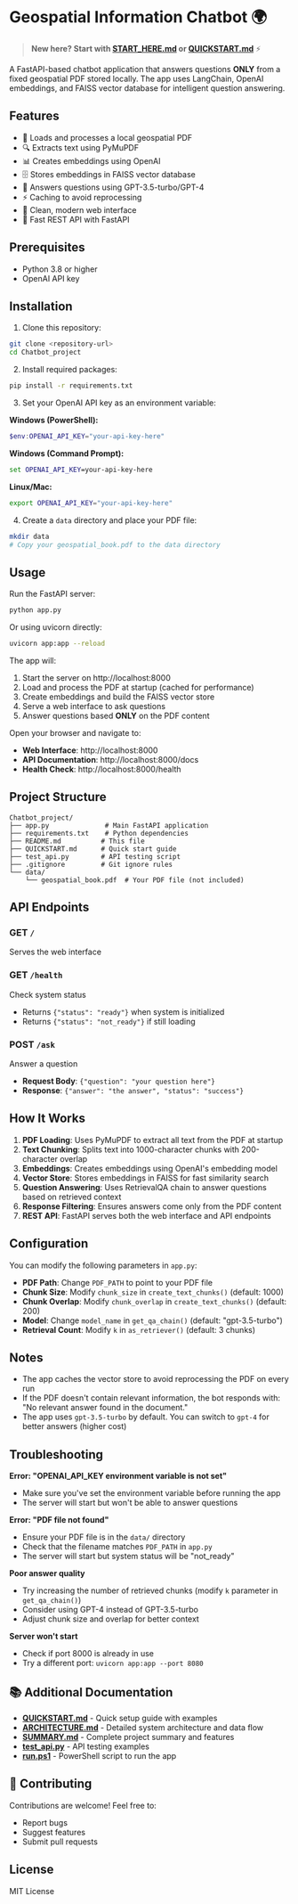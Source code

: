 # Geospatial Information Chatbot 🌍

> **New here? Start with [START_HERE.md](START_HERE.md) or [QUICKSTART.md](QUICKSTART.md)** ⚡

A FastAPI-based chatbot application that answers questions **ONLY** from a fixed geospatial PDF stored locally. The app uses LangChain, OpenAI embeddings, and FAISS vector database for intelligent question answering.

## Features

- 📄 Loads and processes a local geospatial PDF
- 🔍 Extracts text using PyMuPDF
- 📊 Creates embeddings using OpenAI
- 🗄️ Stores embeddings in FAISS vector database
- 🤖 Answers questions using GPT-3.5-turbo/GPT-4
- ⚡ Caching to avoid reprocessing
- 🎨 Clean, modern web interface
- 🚀 Fast REST API with FastAPI

## Prerequisites

- Python 3.8 or higher
- OpenAI API key

## Installation

1. Clone this repository:
```bash
git clone <repository-url>
cd Chatbot_project
```

2. Install required packages:
```bash
pip install -r requirements.txt
```

3. Set your OpenAI API key as an environment variable:

**Windows (PowerShell):**
```powershell
$env:OPENAI_API_KEY="your-api-key-here"
```

**Windows (Command Prompt):**
```cmd
set OPENAI_API_KEY=your-api-key-here
```

**Linux/Mac:**
```bash
export OPENAI_API_KEY="your-api-key-here"
```

4. Create a `data` directory and place your PDF file:
```bash
mkdir data
# Copy your geospatial_book.pdf to the data directory
```

## Usage

Run the FastAPI server:
```bash
python app.py
```

Or using uvicorn directly:
```bash
uvicorn app:app --reload
```

The app will:
1. Start the server on http://localhost:8000
2. Load and process the PDF at startup (cached for performance)
3. Create embeddings and build the FAISS vector store
4. Serve a web interface to ask questions
5. Answer questions based **ONLY** on the PDF content

Open your browser and navigate to:
- **Web Interface**: http://localhost:8000
- **API Documentation**: http://localhost:8000/docs
- **Health Check**: http://localhost:8000/health

## Project Structure

```
Chatbot_project/
├── app.py              # Main FastAPI application
├── requirements.txt    # Python dependencies
├── README.md          # This file
├── QUICKSTART.md      # Quick start guide
├── test_api.py        # API testing script
├── .gitignore         # Git ignore rules
└── data/
    └── geospatial_book.pdf  # Your PDF file (not included)
```

## API Endpoints

### GET `/`
Serves the web interface

### GET `/health`
Check system status
- Returns `{"status": "ready"}` when system is initialized
- Returns `{"status": "not_ready"}` if still loading

### POST `/ask`
Answer a question
- **Request Body**: `{"question": "your question here"}`
- **Response**: `{"answer": "the answer", "status": "success"}`

## How It Works

1. **PDF Loading**: Uses PyMuPDF to extract all text from the PDF at startup
2. **Text Chunking**: Splits text into 1000-character chunks with 200-character overlap
3. **Embeddings**: Creates embeddings using OpenAI's embedding model
4. **Vector Store**: Stores embeddings in FAISS for fast similarity search
5. **Question Answering**: Uses RetrievalQA chain to answer questions based on retrieved context
6. **Response Filtering**: Ensures answers come only from the PDF content
7. **REST API**: FastAPI serves both the web interface and API endpoints

## Configuration

You can modify the following parameters in `app.py`:

- **PDF Path**: Change `PDF_PATH` to point to your PDF file
- **Chunk Size**: Modify `chunk_size` in `create_text_chunks()` (default: 1000)
- **Chunk Overlap**: Modify `chunk_overlap` in `create_text_chunks()` (default: 200)
- **Model**: Change `model_name` in `get_qa_chain()` (default: "gpt-3.5-turbo")
- **Retrieval Count**: Modify `k` in `as_retriever()` (default: 3 chunks)

## Notes

- The app caches the vector store to avoid reprocessing the PDF on every run
- If the PDF doesn't contain relevant information, the bot responds with: "No relevant answer found in the document."
- The app uses `gpt-3.5-turbo` by default. You can switch to `gpt-4` for better answers (higher cost)

## Troubleshooting

**Error: "OPENAI_API_KEY environment variable is not set"**
- Make sure you've set the environment variable before running the app
- The server will start but won't be able to answer questions

**Error: "PDF file not found"**
- Ensure your PDF file is in the `data/` directory
- Check that the filename matches `PDF_PATH` in `app.py`
- The server will start but system status will be "not_ready"

**Poor answer quality**
- Try increasing the number of retrieved chunks (modify `k` parameter in `get_qa_chain()`)
- Consider using GPT-4 instead of GPT-3.5-turbo
- Adjust chunk size and overlap for better context

**Server won't start**
- Check if port 8000 is already in use
- Try a different port: `uvicorn app:app --port 8080`

## 📚 Additional Documentation

- **[QUICKSTART.md](QUICKSTART.md)** - Quick setup guide with examples
- **[ARCHITECTURE.md](ARCHITECTURE.md)** - Detailed system architecture and data flow
- **[SUMMARY.md](SUMMARY.md)** - Complete project summary and features
- **[test_api.py](test_api.py)** - API testing examples
- **[run.ps1](run.ps1)** - PowerShell script to run the app

## 🤝 Contributing

Contributions are welcome! Feel free to:
- Report bugs
- Suggest features
- Submit pull requests

## License

MIT License
